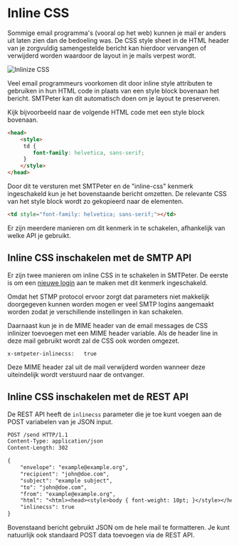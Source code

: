 # Inline CSS

Sommige email programma's (vooral op het web) kunnen je mail er anders 
uit laten zien dan de bedoeling was. De CSS style sheet in de HTML header 
van je zorgvuldig samengestelde bericht kan hierdoor vervangen of verwijderd 
worden waardoor de layout in je mails verpest wordt.

![Inlinize CSS](Images/inlinecss.png "Inlinize CSS")

Veel email programmeurs voorkomen dit door inline style attributen te 
gebruiken in hun HTML code in plaats van een style block bovenaan het bericht.
SMTPeter kan dit automatisch doen om je layout te preserveren.
 
Kijk bijvoorbeeld naar de volgende HTML code met een style block bovenaan.

```html
<head>
    <style>
     td {
        font-family: helvetica, sans-serif;   
     }
    </style>
</head>
```

Door dit te versturen met SMTPeter en de "inline-css" kenmerk 
ingeschakeld kun je het bovenstaande bericht omzetten. De relevante 
CSS van het style block wordt zo gekopieerd naar de elementen.

```html
<td style="font-family: helvetica; sans-serif;"></td>
```

Er zijn meerdere manieren om dit kenmerk in te schakelen, afhankelijk van 
welke API je gebruikt.

## Inline CSS inschakelen met de SMTP API

Er zijn twee manieren om inline CSS in te schakelen in SMTPeter. De eerste 
is om een [nieuwe login](dashboard/smtp-credentials) aan te maken met dit 
kenmerk ingeschakeld.

Omdat het STMP protocol ervoor zorgt dat parameters niet makkelijk 
doorgegeven kunnen worden mogen er veel SMTP logins aangemaakt worden 
zodat je verschillende instellingen in kan schakelen.

Daarnaast kun je in de MIME header van de email messages de CSS inlinizer 
toevoegen met een MIME header variable. Als de header line in deze mail 
gebruikt wordt zal de CSS ook worden omgezet.

```
x-smtpeter-inlinecss:   true
```

Deze MIME header zal uit de mail verwijderd worden wanneer deze uiteindelijk 
wordt verstuurd naar de ontvanger.

## Inline CSS inschakelen met de REST API

De REST API heeft de `inlinecss` parameter die je toe kunt voegen aan de 
POST variabelen van je JSON input. 

```txt
POST /send HTTP/1.1
Content-Type: application/json
Content-Length: 302

{
    "envelope": "example@example.org",
    "recipient": "john@doe.com",
    "subject": "example subject",
    "to": "john@doe.com",
    "from": "example@example.org",
    "html": "<html><head><style>body { font-weight: 10pt; }</style></head><body>Hello there!</body></html>",
    "inlinecss": true
}
```

Bovenstaand bericht gebruikt JSON om de hele mail te formatteren. Je kunt 
natuurlijk ook standaard POST data toevoegen via de REST API.
